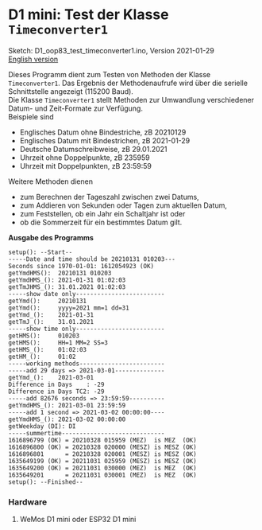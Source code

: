 # D1 mini: Test der Klasse `Timeconverter1` 
Sketch: D1_oop83_test_timeconverter1.ino, Version 2021-01-29   
[English version](./README.md "English version")   

Dieses Programm dient zum Testen von Methoden der Klasse `Timeconverter1`. Das Ergebnis der Methodenaufrufe wird über die serielle Schnittstelle angezeigt (115200 Baud).    
Die Klasse `Timeconverter1` stellt Methoden zur Umwandlung verschiedener Datum- und Zeit-Formate zur Verfügung.   
Beispiele sind   
* Englisches Datum ohne Bindestriche, zB 20210129
* Englisches Datum mit Bindestrichen, zB 2021-01-29
* Deutsche Datumschreibweise, zB 29.01.2021
* Uhrzeit ohne Doppelpunkte, zB 235959
* Uhrzeit mit Doppelpunkten, zB 23:59:59   

Weitere Methoden dienen   
* zum Berechnen der Tageszahl zwischen zwei Datums,
* zum Addieren von Sekunden oder Tagen zum aktuellen Datum, 
* zum Feststellen, ob ein Jahr ein Schaltjahr ist oder
* ob die Sommerzeit für ein bestimmtes Datum gilt.

__Ausgabe des Programms__
```
setup(): --Start--
-----Date and time should be 20210131 010203---
Seconds since 1970-01-01: 1612054923 (OK)
getYmdHMS():  20210131 010203
getYmdHMS_(): 2021-01-31 01:02:03        
getTmJHMS_(): 31.01.2021 01:02:03
-----show date only-------------------------
getYmd():     20210131
getYmd():     yyyy=2021 mm=1 dd=31
getYmd_():    2021-01-31
getTmJ_():    31.01.2021
-----show time only-------------------------
getHMS():     010203
getHMS():     HH=1 MM=2 SS=3
getHMS_():    01:02:03
getHM_():     01:02
-----working methods------------------------
-----add 29 days => 2021-03-01--------------
getYmd_():    2021-03-01
Difference in Days    : -29
Difference in Days TC2: -29
-----add 82676 seconds => 23:59:59----------
getYmdHMS_(): 2021-03-01 23:59:59
-----add 1 second => 2021-03-02 00:00:00----
getYmdHMS_(): 2021-03-02 00:00:00
getWeekday (DI): DI
-----summertime-----------------------------
1616896799 (OK) = 20210328 015959 (MEZ)  is MEZ  (OK)
1616896800 (OK) = 20210328 020000 (MESZ) is MESZ (OK)
1616896801      = 20210328 020001 (MESZ) is MESZ (OK)
1635649199 (OK) = 20211031 025959 (MESZ) is MESZ (OK)
1635649200 (OK) = 20211031 030000 (MEZ)  is MEZ  (OK)
1635649201      = 20211031 030001 (MEZ)  is MEZ  (OK)
setup(): --Finished--
```

### Hardware 
1. WeMos D1 mini oder ESP32 D1 mini   

